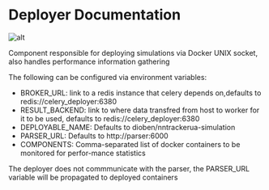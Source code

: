 # Deployer Documentation
![alt](https://img.shields.io/badge/Python-3776AB?style=for-the-badge&logo=python&logoColor=white)

Component responsible for deploying simulations via Docker UNIX socket, also handles performance information gathering

The following can be configured via environment variables:

- BROKER_URL: link to a redis instance that celery depends on,defaults to redis://celery_deployer:6380
- RESULT_BACKEND: link to where data transfred from host to worker for it to be used, defaults to redis://celery_deployer:6380 
- DEPLOYABLE_NAME: Defaults to dioben/nntrackerua-simulation
- PARSER_URL: Defaults to http://parser:6000 
- COMPONENTS: Comma-separated list of docker containers to be monitored for perfor-mance statistics

The deployer does not commmunicate with the parser, the PARSER_URL variable will be propagated to deployed containers
